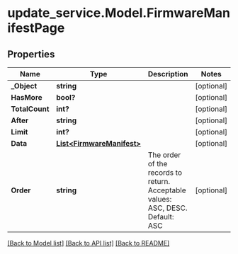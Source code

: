# update_service.Model.FirmwareManifestPage
## Properties

Name | Type | Description | Notes
------------ | ------------- | ------------- | -------------
**_Object** | **string** |  | [optional] 
**HasMore** | **bool?** |  | [optional] 
**TotalCount** | **int?** |  | [optional] 
**After** | **string** |  | [optional] 
**Limit** | **int?** |  | [optional] 
**Data** | [**List&lt;FirmwareManifest&gt;**](FirmwareManifest.md) |  | [optional] 
**Order** | **string** | The order of the records to return. Acceptable values: ASC, DESC. Default: ASC | [optional] 

[[Back to Model list]](../README.md#documentation-for-models) [[Back to API list]](../README.md#documentation-for-api-endpoints) [[Back to README]](../README.md)

